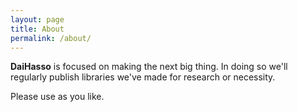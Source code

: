 ```yaml
---
layout: page
title: About
permalink: /about/
---
```


**DaiHasso** is focused on making the next big thing. In doing so we'll
 regularly publish libraries we've made for research or necessity.  

 Please use as you like.
